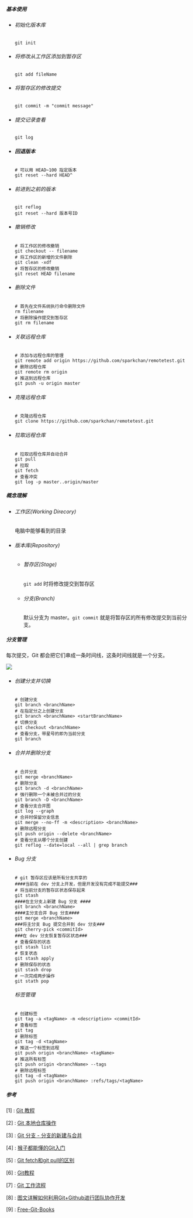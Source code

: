 ##### 基本使用

- ###### 初始化版本库	

    ```shell
    git init
    ```
    
- ###### 将修改从工作区添加到暂存区

    ```shell
    git add fileName
    ```

- ###### 将暂存区的修改提交
    ```shell
    git commit -m "commit message"
    ```

- ###### 提交记录查看
    ```shell
    git log
    ```

- ###### **回退版本**
    ```shell
    # 可以用 HEAD~100 指定版本
    git reset --hard HEAD^
    ```

- ###### 前进到之前的版本	
    ```shell
    git reflog
    git reset --hard 版本号ID
    ```

- ###### 撤销修改

    ```shell
    # 将工作区的修改撤销
    git checkout -- filename
    # 将工作区的新增的文件删除
    git clean -xdf
    # 将暂存区的修改撤销
    git reset HEAD filename
    ```

- ###### 删除文件

    ```shell
    # 首先在文件系统执行命令删除文件
    rm filename
    # 将删除操作提交到暂存区
    git rm filename
    ```

- ###### 关联远程仓库

    ``` shell
    # 添加与远程仓库的管理
    git remote add origin https://github.com/sparkchan/remotetest.git
    # 删除远程仓库
    git remote rm origin
    # 推送到远程仓库
    git push -u origin master
    ```

- ###### 克隆远程仓库

    ```shell
    # 克隆远程仓库
    git clone https://github.com/sparkchan/remotetest.git
    ```

- ###### 拉取远程仓库

    ```shell
    # 拉取远程仓库并自动合并
    git pull
    # 拉取
    git fetch
    # 查看冲突
    git log -p master..origin/master
    ```

##### 概念理解

- ###### 工作区(Working Direcory)

    电脑中能够看到的目录

- ###### 版本库(Repository)

    - ###### 暂存区(Stage)

        `git add` 时将修改提交到暂存区

    - ###### 分支(Branch)

        默认分支为 master。`git commit` 就是将暂存区的所有修改提交到当前分支。

##### 分支管理

每次提交，Git 都会把它们串成一条时间线，这条时间线就是一个分支。

![](asserts/branch.png)

- ###### 创建分支并切换

    ```shell
    # 创建分支
    git branch <branchName>
    # 在指定分之上创建分支
    git branch <branchName> <startBranchName>
    # 切换分支
    git checkout <branchName>
    # 查看分支，带星号的即为当前分支
    git branch 
    ```

- ###### 合并并删除分支

    ```shell
    # 合并分支
    git merge <branchName>
    # 删除分支
    git branch -d <branchName>
    # 强行删除一个未被合并过的分支
    git branch -D <branchName>
    # 查看分支合并图
    git log --graph
    # 合并时保留分支信息
    git merge --no-ff -m <description> <branchName>
    # 删除远程分支
    git push origin --delete <branchName>
    # 查看分支从哪个分支创建
    git reflog --date=local --all | grep branch
    ```

- ###### Bug 分支

    ```shell
    # git 暂存区应该是所有分支共享的
    ####当前在 dev 分支上开发，但是开发没有完成不能提交###
    # 将当前分支的暂存区状态保存起来
    git stash
    ####在主分支上新建 Bug 分支 ####
    git branch <branchName>
    ####主分支合并 Bug 分支####
    git merge <branchName>
    ###将主分支 Bug 提交合并到 dev 分支###
    git cherry-pick <commitId>
    ###在 dev 分支恢复暂存区状态###
    # 查看保存的状态
    git stash list
    # 恢复状态
    git stash apply
    # 删除保存的状态
    git stash drop
    # 一次完成两步操作
    git stath pop
    ```

    ###### 标签管理

    ```shell
    # 创建标签
    git tag -a <tagName> -m <description> <commitId>
    # 查看标签
    git tag
    # 删除标签
    git tag -d <tagName>
    # 推送一个标签到远程
    git push origin <branchName> <tagName>
    # 推送所有标签
    git push origin <branchName> --tags
    # 删除远程标签
    git tag -d <tagName>
    git push origin <branchName> :refs/tags/<tagName>
    ```

##### 参考

[1] : [Git 教程](https://www.liaoxuefeng.com/wiki/896043488029600)

[2] : [Git 本地仓库操作](https://www.cnblogs.com/feeland/p/4500721.html)

[3] : [Git 分支 - 分支的新建与合并]([https://git-scm.com/book/zh/v2/Git-%E5%88%86%E6%94%AF-%E5%88%86%E6%94%AF%E7%9A%84%E6%96%B0%E5%BB%BA%E4%B8%8E%E5%90%88%E5%B9%B6](https://git-scm.com/book/zh/v2/Git-分支-分支的新建与合并))

[4] : [猴子都能懂的Git入门](https://backlog.com/git-tutorial/cn/stepup/stepup1_4.html)

[5] : [Git fetch和git pull的区别](https://blog.csdn.net/hudashi/article/details/7664457)

[6] : [Git教程](https://www.yiibai.com/git)

[7] : [Git 工作流程](<http://www.ruanyifeng.com/blog/2015/12/git-workflow.html>)

[8] : [图文详解如何利用Git+Github进行团队协作开发](<https://zhuanlan.zhihu.com/p/23478654>)

[9] : [Free-Git-Books](https://github.com/anzhihe/Free-Git-Books)